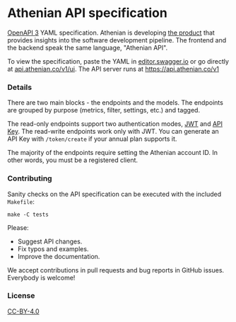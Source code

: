 # Athenian API specification

[OpenAPI 3](https://swagger.io/specification/) YAML specification.
Athenian is developing [the product](https://www.athenian.co/) that provides insights into
the software development pipeline. The frontend and the backend speak the same language, "Athenian API".

To view the specification, paste the YAML in [editor.swagger.io](https://editor.swagger.io/) or go directly at [api.athenian.co/v1/ui](https://api.athenian.co/v1/ui/).
The API server runs at https://api.athenian.co/v1

### Details

There are two main blocks - the endpoints and the models. The endpoints are grouped by purpose
(metrics, filter, settings, etc.) and tagged.

The read-only endpoints support two authentication modes, [JWT](https://jwt.io/) and
[API Key](https://swagger.io/docs/specification/authentication/api-keys/).
The read-write endpoints work only with JWT.
You can generate an API Key with `/token/create` if your annual plan supports it.

The majority of the endpoints require setting the Athenian account ID. In other words, you must be
a registered client.

### Contributing

Sanity checks on the API specification can be executed with the included `Makefile`:

```
make -C tests
```

Please:

- Suggest API changes.
- Fix typos and examples.
- Improve the documentation.

We accept contributions in pull requests and bug reports in GitHub issues. Everybody is welcome!

### License

[CC-BY-4.0](https://creativecommons.org/licenses/by/4.0/)
